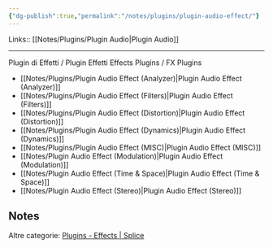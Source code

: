 ```yaml
---
{"dg-publish":true,"permalink":"/notes/plugins/plugin-audio-effect/"}
---
```


Links:: [[Notes/Plugins/Plugin Audio\|Plugin Audio]]

---
Plugin di Effetti / Plugin Effetti
Effects Plugins / FX Plugins


- [[Notes/Plugins/Plugin Audio Effect (Analyzer)\|Plugin Audio Effect (Analyzer)]]
- [[Notes/Plugins/Plugin Audio Effect (Filters)\|Plugin Audio Effect (Filters)]]
- [[Notes/Plugins/Plugin Audio Effect (Distortion)\|Plugin Audio Effect (Distortion)]]
- [[Notes/Plugins/Plugin Audio Effect (Dynamics)\|Plugin Audio Effect (Dynamics)]]
- [[Notes/Plugins/Plugin Audio Effect (MISC)\|Plugin Audio Effect (MISC)]]
- [[Notes/Plugin Audio Effect (Modulation)\|Plugin Audio Effect (Modulation)]]
- [[Notes/Plugin Audio Effect (Time & Space)\|Plugin Audio Effect (Time & Space)]]
- [[Notes/Plugin Audio Effect (Stereo)\|Plugin Audio Effect (Stereo)]]




## Notes

Altre categorie: [Plugins - Effects | Splice](https://splice.com/plugins/search?category=fx)


